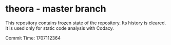 # theora - master branch

This repository contains frozen state of the repository.
Its history is cleared. It is used only for static code
analysis with Codacy.

Commit Time: 1707112364